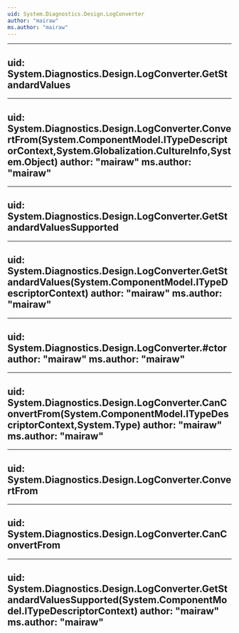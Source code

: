 ```yaml
---
uid: System.Diagnostics.Design.LogConverter
author: "mairaw"
ms.author: "mairaw"
---
```


---
uid: System.Diagnostics.Design.LogConverter.GetStandardValues
---

---
uid: System.Diagnostics.Design.LogConverter.ConvertFrom(System.ComponentModel.ITypeDescriptorContext,System.Globalization.CultureInfo,System.Object)
author: "mairaw"
ms.author: "mairaw"
---

---
uid: System.Diagnostics.Design.LogConverter.GetStandardValuesSupported
---

---
uid: System.Diagnostics.Design.LogConverter.GetStandardValues(System.ComponentModel.ITypeDescriptorContext)
author: "mairaw"
ms.author: "mairaw"
---

---
uid: System.Diagnostics.Design.LogConverter.#ctor
author: "mairaw"
ms.author: "mairaw"
---

---
uid: System.Diagnostics.Design.LogConverter.CanConvertFrom(System.ComponentModel.ITypeDescriptorContext,System.Type)
author: "mairaw"
ms.author: "mairaw"
---

---
uid: System.Diagnostics.Design.LogConverter.ConvertFrom
---

---
uid: System.Diagnostics.Design.LogConverter.CanConvertFrom
---

---
uid: System.Diagnostics.Design.LogConverter.GetStandardValuesSupported(System.ComponentModel.ITypeDescriptorContext)
author: "mairaw"
ms.author: "mairaw"
---
